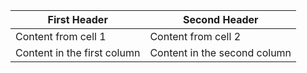 First Header | Second Header
------------ | -------------
Content from cell 1 | Content from cell 2
Content in the first column | Content in the second column
